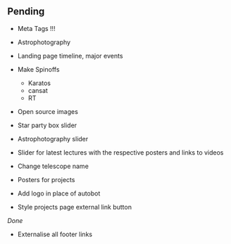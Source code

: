 ## Pending

- Meta Tags !!!
- Astrophotography
- Landing page timeline, major events
- Make Spinoffs
    - Karatos
    - cansat
    - RT

- Open source images
- Star party box slider
- Astrophotography slider
- Slider for latest lectures with the respective posters and links to videos
- Change telescope name
- Posters for projects
- Add logo in place of autobot
- Style projects page external link button

*Done*
- Externalise all footer links